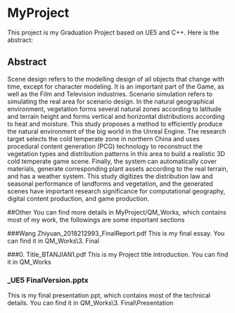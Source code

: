 # MyProject
This project is my Graduation Project based on UE5 and C++. Here is the abstract:
 ## Abstract
Scene design refers to the modelling design of all objects that change with time, except for character modeling. It is an important part of the Game, as well as the Film and Television industries. Scenario simulation refers to simulating the real area for scenario design. In the natural geographical environment, vegetation forms several natural zones according to latitude and terrain height and forms vertical and horizontal distributions according to heat and moisture. This study proposes a method to efficiently produce the natural environment of the big world in the Unreal Engine. The research target selects the cold temperate zone in northern China and uses procedural content generation (PCG) technology to reconstruct the vegetation types and distribution patterns in this area to build a realistic 3D cold temperate game scene. Finally, the system can automatically cover materials, generate corresponding plant assets according to the real terrain, and has a weather system. This study digitizes the distribution law and seasonal performance of landforms and vegetation, and the generated scenes have important research significance for computational geography, digital content production, and game production.

##Other
You can find more details in MyProject/QM_Works, which contains most of my work, the followings are some important sections

###Wang Zhiyuan_2018212993_FinalReport.pdf 
This is my final essay. You can find it in QM_Works\3. Final

###0. Title_BTANJIAN1.pdf
This is my Project title introduction. You can find it in QM_Works


### _UE5 FinalVersion.pptx
This is my final presentation ppt, which contains most of the technical details. You can find it in QM_Works\3. Final\Presentation
 
